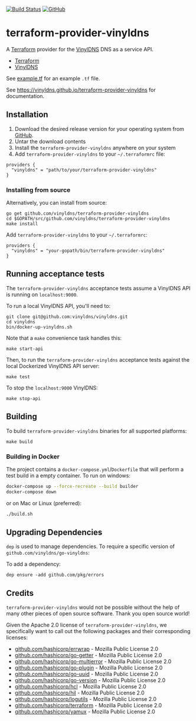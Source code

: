 [![Build Status](https://github.com/vinyldns/terraform-provider-vinyldns/actions/workflows/release.yml/badge.svg)](https://github.com/vinyldns/terraform-provider-vinyldns/actions/workflows/release.yml)
[![GitHub](https://img.shields.io/github/license/vinyldns/terraform-provider-vinyldns)](https://github.com/vinyldns/vinyldns/blob/master/LICENSE)

# terraform-provider-vinyldns

A [Terraform](https://terraform.io) provider for the [VinylDNS](https://github.com/vinyldns/vinyldns) DNS as a service
API.

* [Terraform](http://terraform.io)
* [VinylDNS](https://www.vinyldns.io)

See [example.tf](https://github.com/vinyldns/terraform-provider-vinyldns/blob/master/example.tf) for an example `.tf`
file.

See https://vinyldns.github.io/terraform-provider-vinyldns for documentation.

## Installation

1. Download the desired release version for your operating system
   from [GitHub](https://github.com/vinyldns/terraform-provider-vinyldns/releases).
2. Untar the download contents
3. Install the `terraform-provider-vinyldns` anywhere on your system
4. Add `terraform-provider-vinyldns` to your `~/.terraformrc` file:

```
providers {
  "vinyldns" = "path/to/your/terraform-provider-vinyldns"
}
```

### Installing from source

Alternatively, you can install from source:

```
go get github.com/vinyldns/terraform-provider-vinyldns
cd $GOPATH/src/github.com/vinyldns/terraform-provider-vinyldns
make install
```

Add `terraform-provider-vinyldns` to your `~/.terraformrc`:

```
providers {
  "vinyldns" = "your-gopath/bin/terraform-provider-vinyldns"
}
```

## Running acceptance tests

The `terraform-provider-vinyldns` acceptance tests assume a VinylDNS API is running on `localhost:9000`.

To run a local VinylDNS API, you'll need to:

```
git clone git@github.com:vinyldns/vinyldns.git
cd vinyldns
bin/docker-up-vinyldns.sh
```

Note that a `make` convenience task handles this:

```
make start-api
```

Then, to run the `terraform-provider-vinyldns` acceptance tests against the local Dockerized VinylDNS API server:

```
make test
```

To stop the `localhost:9000` VinylDNS:

```
make stop-api
```

## Building

To build `terraform-provider-vinyldns` binaries for all supported platforms:

```
make build
```

### Building in Docker

The project contains a `docker-compose.yml`/`Dockerfile` that will perform a test build in a empty container. To run on
windows:

```bash
docker-compose up --force-recreate --build builder
docker-compose down
```

or on Mac or Linux (preferred):

```bash
./build.sh
```

## Upgrading Dependencies

`dep` is used to manage dependencies. To require a specific version of `github.com/vinyldns/go-vinyldns`:

To add a dependency:

```
dep ensure -add github.com/pkg/errors
```

## Credits

`terraform-provider-vinyldns` would not be possible without the help of many other pieces of open source software. Thank
you open source world!

Given the Apache 2.0 license of `terraform-provider-vinyldns`, we specifically want to call out the following packages
and their corresponding licenses:

* [github.com/hashicorp/errwrap](https://github.com/hashicorp/errwrap) - Mozilla Public License 2.0
* [github.com/hashicorp/go-getter](https://github.com/hashicorp/go-getter) - Mozilla Public License 2.0
* [github.com/hashicorp/go-multierror](https://github.com/hashicorp/go-multierror) - Mozilla Public License 2.0
* [github.com/hashicorp/go-plugin](https://github.com/hashicorp/go-plugin) - Mozilla Public License 2.0
* [github.com/hashicorp/go-uuid](https://github.com/hashicorp/go-uuid) - Mozilla Public License 2.0
* [github.com/hashicorp/go-version](https://github.com/hashicorp/go-version) - Mozilla Public License 2.0
* [github.com/hashicorp/hcl](https://github.com/hashicorp/hcl) - Mozilla Public License 2.0
* [github.com/hashicorp/hil](https://github.com/hashicorp/hil) - Mozilla Public License 2.0
* [github.com/hashicorp/logutils](https://github.com/hashicorp/logutils) - Mozilla Public License 2.0
* [github.com/hashicorp/terraform](github.com/hashicorp/terraform) - Mozilla Public License 2.0
* [github.com/hashicorp/yamux](https://github.com/hashicorp/yamux) - Mozilla Public License 2.0
